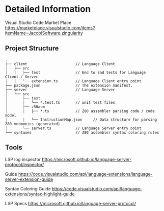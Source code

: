 # Detailed Information

Visual Studio Code Market Place
https://marketplace.visualstudio.com/items?itemName=JacobiSoftware.zingularity

## Project Structure

```ascii
.
├── client                      // Language Client
│   ├── src
│   │   ├── test                // End to End tests for Language Client / Server
│   │   └── extension.ts        // Language Client entry point
├── package.json                // The extension manifest.
├── server                      // Language Server
│   └── src
│       ├── test
│       |   └── *.test.ts       // unit test files
│       ├── z80asm
│       |   ├── *.ts            // Z80 assembler parsing code / code model
│       |   └── InstructionMap.json     // Data structure for parsing Z80 mnemonics (generated)
│       └── server.ts           // Language Server entry point
└── syntaxes                    // Z80 assembler syntax coloring rules
```

## Tools

LSP log inspector
https://microsoft.github.io/language-server-protocol/inspector/

Guide
https://code.visualstudio.com/api/language-extensions/language-server-extension-guide

Syntax Coloring Guide
https://code.visualstudio.com/api/language-extensions/syntax-highlight-guide

LSP Specs
https://microsoft.github.io/language-server-protocol/
